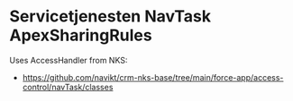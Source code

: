 # Servicetjenesten NavTask ApexSharingRules

Uses AccessHandler from NKS:

-   https://github.com/navikt/crm-nks-base/tree/main/force-app/access-control/navTask/classes
